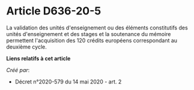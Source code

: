 # Article D636-20-5

La validation des unités d'enseignement ou des éléments constitutifs des unités d'enseignement et des stages et la soutenance
du mémoire permettent l'acquisition des 120 crédits européens correspondant au deuxième cycle.

**Liens relatifs à cet article**

_Créé par_:

  - Décret n°2020-579 du 14 mai 2020 - art. 2
